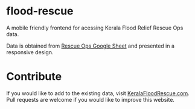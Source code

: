 # flood-rescue
A mobile friendly frontend for acessing Kerala Flood Relief  Rescue Ops data.

Data is obtained from [Rescue Ops Google Sheet](https://docs.google.com/spreadsheets/d/1DtMZWjONp6Nh3hUmGXpq3r83OkTV_kKokYdDnTu6vWc/edit#gid=0) and presented in a responsive design.

# Contribute
If you would like to add to the existing data, visit [KeralaFloodRescue.com](http://keralafloodrescue.com/).
Pull requests are welcome if you would like to improve this website.